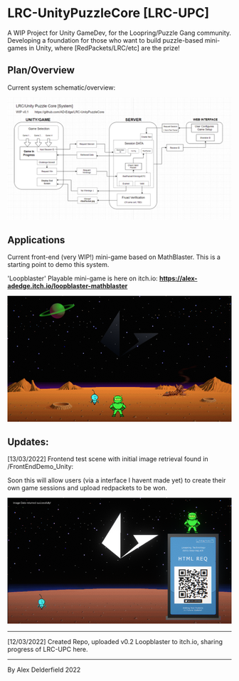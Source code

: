 # LRC-UnityPuzzleCore [LRC-UPC]
A WIP Project for Unity GameDev, for the Loopring/Puzzle Gang community. 
Developing a foundation for those who want to build puzzle-based mini-games in Unity, where [RedPackets/LRC/etc] are the prize!

## Plan/Overview
Current system schematic/overview:

![currentplan](images/schematic_01.png)

## Applications
Current front-end (very WIP!) mini-game based on MathBlaster. This is a starting point to demo this system.

'Loopblaster' Playable mini-game is here on itch.io: 
**https://alex-adedge.itch.io/loopblaster-mathblaster**

![nostalgia](images/screen01.png)

## Updates:  

[13/03/2022] Frontend test scene with initial image retrieval found in /FrontEndDemo_Unity:

Soon this will allow users (via a interface I havent made yet) to create their own game sessions and upload redpackets to be won.

![success](images/screen06_success.png)  

<hr>

[12/03/2022] Created Repo, uploaded v0.2 Loopblaster to itch.io, sharing progress of LRC-UPC here.

<hr>

By Alex Delderfield 2022
